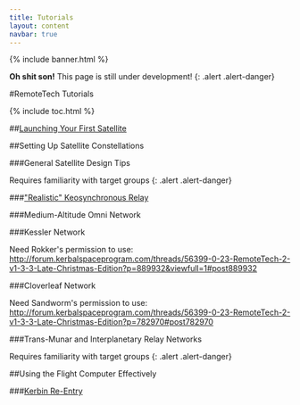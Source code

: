 ```yaml
---
title: Tutorials
layout: content
navbar: true
---
```


{% include banner.html %}

**Oh shit son!** This page is still under development!
{: .alert .alert-danger}

#RemoteTech Tutorials

{% include toc.html %}

##[Launching Your First Satellite](firstsat/)

##Setting Up Satellite Constellations

###General Satellite Design Tips

Requires familiarity with target groups
{: .alert .alert-danger}

###["Realistic" Keosynchronous Relay](keo/)

###Medium-Altitude Omni Network

###Kessler Network

Need Rokker's permission to use: http://forum.kerbalspaceprogram.com/threads/56399-0-23-RemoteTech-2-v1-3-3-Late-Christmas-Edition?p=889932&viewfull=1#post889932

###Cloverleaf Network

Need Sandworm's permission to use: http://forum.kerbalspaceprogram.com/threads/56399-0-23-RemoteTech-2-v1-3-3-Late-Christmas-Edition?p=782970#post782970

###Trans-Munar and Interplanetary Relay Networks

Requires familiarity with target groups
{: .alert .alert-danger}

##Using the Flight Computer Effectively

###[Kerbin Re-Entry](reentry/)

